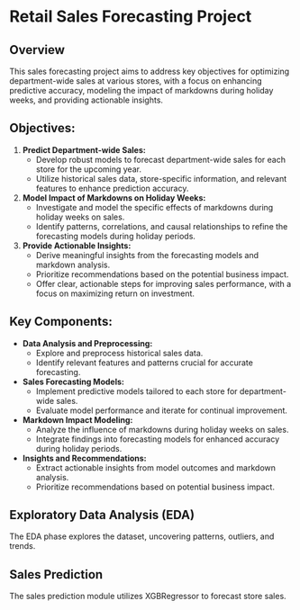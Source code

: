 # Retail Sales Forecasting Project
## Overview
This sales forecasting project aims to address key objectives for optimizing department-wide sales at various stores, with a focus on enhancing predictive accuracy, modeling the impact of markdowns during holiday weeks, and providing actionable insights.
## Objectives:
1. **Predict Department-wide Sales:**
   - Develop robust models to forecast department-wide sales for each store for the upcoming year.
   - Utilize historical sales data, store-specific information, and relevant features to enhance prediction accuracy.
2. **Model Impact of Markdowns on Holiday Weeks:**
   - Investigate and model the specific effects of markdowns during holiday weeks on sales.
   - Identify patterns, correlations, and causal relationships to refine the forecasting models during holiday periods.
3. **Provide Actionable Insights:**
   - Derive meaningful insights from the forecasting models and markdown analysis.
   - Prioritize recommendations based on the potential business impact.
   - Offer clear, actionable steps for improving sales performance, with a focus on maximizing return on investment.
## Key Components:
- **Data Analysis and Preprocessing:**
  - Explore and preprocess historical sales data.
  - Identify relevant features and patterns crucial for accurate forecasting.
- **Sales Forecasting Models:**
  - Implement predictive models tailored to each store for department-wide sales.
  - Evaluate model performance and iterate for continual improvement.
- **Markdown Impact Modeling:**
  - Analyze the influence of markdowns during holiday weeks on sales.
  - Integrate findings into forecasting models for enhanced accuracy during holiday periods.
- **Insights and Recommendations:**
  - Extract actionable insights from model outcomes and markdown analysis.
  - Prioritize recommendations based on potential business impact.
## Exploratory Data Analysis (EDA)
The EDA phase explores the dataset, uncovering patterns, outliers, and trends. 
## Sales Prediction
The sales prediction module utilizes XGBRegressor to forecast store sales.

